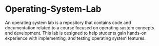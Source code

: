 # Operating-System-Lab
An operating system lab is a repository that contains code and documentation related to a course focused on operating system concepts and development. This lab is designed to help students gain hands-on experience with implementing, and testing operating system features.

